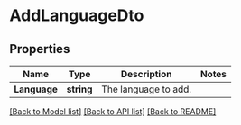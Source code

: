 # AddLanguageDto

## Properties

Name | Type | Description | Notes
------------ | ------------- | ------------- | -------------
**Language** | **string** | The language to add. | 

[[Back to Model list]](../README.md#documentation-for-models) [[Back to API list]](../README.md#documentation-for-api-endpoints) [[Back to README]](../README.md)


